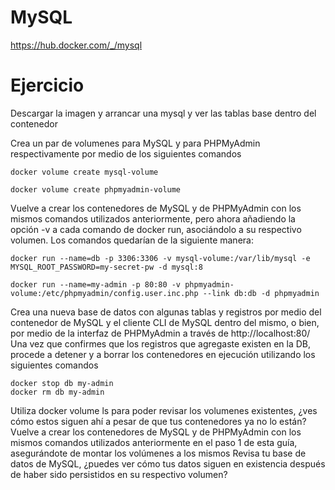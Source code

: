 # MySQL


https://hub.docker.com/_/mysql



# Ejercicio

Descargar la imagen y arrancar una mysql y ver las tablas base dentro del contenedor 


Crea un par de volumenes para MySQL y para PHPMyAdmin respectivamente por medio de los siguientes comandos 
```
docker volume create mysql-volume
```
```
docker volume create phpmyadmin-volume
```
Vuelve a crear los contenedores de MySQL y de PHPMyAdmin con los mismos comandos utilizados anteriormente, pero ahora añadiendo la opción -v a cada comando de docker run, asociándolo a su respectivo volumen. Los comandos quedarían de la siguiente manera:
```
docker run --name=db -p 3306:3306 -v mysql-volume:/var/lib/mysql -e MYSQL_ROOT_PASSWORD=my-secret-pw -d mysql:8
```
```
docker run --name=my-admin -p 80:80 -v phpmyadmin-volume:/etc/phpmyadmin/config.user.inc.php --link db:db -d phpmyadmin
```
Crea una nueva base de datos con algunas tablas y registros por medio del contenedor de MySQL y el cliente CLI de MySQL dentro del mismo, o bien, por medio de la interfaz de PHPMyAdmin a través de http://localhost:80/
Una vez que confirmes que los registros que agregaste existen en la DB, procede a detener y a borrar los contenedores en ejecución utilizando los siguientes comandos
```
docker stop db my-admin
docker rm db my-admin
```
Utiliza docker volume ls para poder revisar los volumenes existentes, ¿ves cómo estos siguen ahí a pesar de que tus contenedores ya no lo están?
Vuelve a crear los contenedores de MySQL y de PHPMyAdmin con los mismos comandos utilizados anteriormente en el paso 1 de esta guía, asegurándote de montar los volúmenes a los mismos
Revisa tu base de datos de MySQL, ¿puedes ver cómo tus datos siguen en existencia después de haber sido persistidos en su respectivo volumen?
